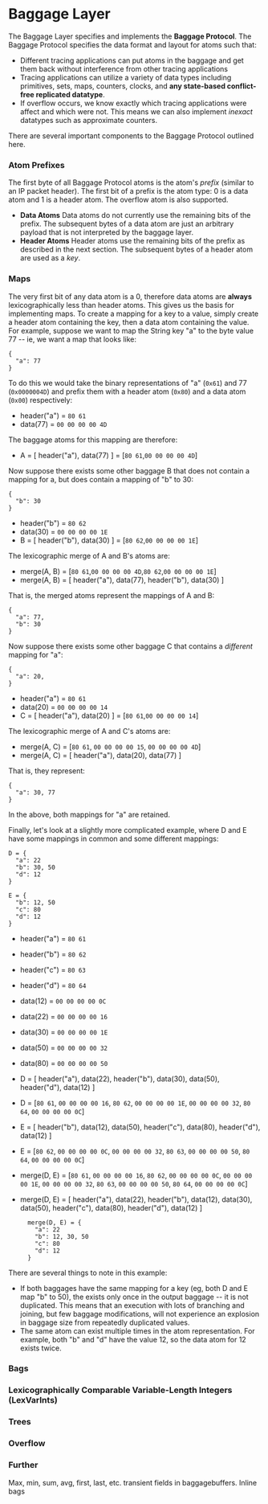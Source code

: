 # Baggage Layer #

The Baggage Layer specifies and implements the **Baggage Protocol**.  The Baggage Protocol specifies the data format and layout for atoms such that:

* Different tracing applications can put atoms in the baggage and get them back without interference from other tracing applications
* Tracing applications can utilize a variety of data types including primitives, sets, maps, counters, clocks, and **any state-based conflict-free replicated datatype**.
* If overflow occurs, we know exactly which tracing applications were affect and which were not.  This means we can also implement *inexact* datatypes such as approximate counters.

There are several important components to the Baggage Protocol outlined here.

### Atom Prefixes ###

The first byte of all Baggage Protocol atoms is the atom's *prefix* (similar to an IP packet header).  The first bit of a prefix is the atom type: 0 is a data atom and 1 is a header atom.  The overflow atom is also supported.

* **Data Atoms** Data atoms do not currently use the remaining bits of the prefix.  The subsequent bytes of a data atom are just an arbitrary payload that is not interpreted by the baggage layer.
* **Header Atoms** Header atoms use the remaining bits of the prefix as described in the next section.  The subsequent bytes of a header atom are used as a *key*.

### Maps ###

The very first bit of any data atom is a 0, therefore data atoms are **always** lexicographically less than header atoms.  This gives us the basis for implementing maps.  To create a mapping for a key to a value, simply create a header atom containing the key, then a data atom containing the value.  For example, suppose we want to map the String key "a" to the byte value 77 -- ie, we want a map that looks like:

	{
	  "a": 77
	}

To do this we would take the binary representations of "a" (`0x61`) and 77 (`0x0000004D`)
 and prefix them with a header atom (`0x80`) and a data atom (`0x00`) respectively:

* header("a") =  `80 61`
* data(77) = `00 00 00 00 4D`

The baggage atoms for this mapping are therefore:

* A = [ header("a"), data(77) ] = [`80 61`,`00 00 00 00 4D`]

Now suppose there exists some other baggage B that does not contain a mapping for a, but does contain a mapping of "b" to 30:

	{
	  "b": 30
    }


* header("b") = `80 62`
* data(30) = `00 00 00 00 1E`
* B = [ header("b"), data(30) ] = [`80 62`,`00 00 00 00 1E`]
	
The lexicographic merge of A and B's atoms are:

* merge(A, B) = [`80 61`,`00 00 00 00 4D`,`80 62`,`00 00 00 00 1E`]
* merge(A, B) = [ header("a"), data(77), header("b"), data(30) ]

That is, the merged atoms represent the mappings of A and B:

	{
	  "a": 77,
	  "b": 30
	}

Now suppose there exists some other baggage C that contains a *different* mapping for "a":

	{
	  "a": 20,
	}

* header("a") =  `80 61`
* data(20) = `00 00 00 00 14`
* C = [ header("a"), data(20) ] = [`80 61`,`00 00 00 00 14`]

The lexicographic merge of A and C's atoms are:

* merge(A, C) = [`80 61`, `00 00 00 00 15`, `00 00 00 00 4D`]
* merge(A, C) = [ header("a"), data(20), data(77) ]

That is, they represent:

	{
	  "a": 30, 77
	}

In the above, both mappings for "a" are retained.

Finally, let's look at a slightly more complicated example, where D and E have some mappings in common and some different mappings:

	D = {
	  "a": 22
	  "b": 30, 50
	  "d": 12
	}
	
	E = {
	  "b": 12, 50
	  "c": 80
	  "d": 12
	}

* header("a") = `80 61`
* header("b") = `80 62`
* header("c") = `80 63`
* header("d") = `80 64`
* data(12) = `00 00 00 00 0C`
* data(22) = `00 00 00 00 16`
* data(30) = `00 00 00 00 1E`
* data(50) = `00 00 00 00 32`
* data(80) = `00 00 00 00 50`

* D = [ header("a"), data(22), header("b"), data(30), data(50), header("d"), data(12) ]
* D = [`80 61`, `00 00 00 00 16`, `80 62`, `00 00 00 00 1E`, `00 00 00 00 32`, `80 64`, `00 00 00 00 0C`]

* E = [ header("b"), data(12), data(50), header("c"), data(80), header("d"), data(12) ]
* E = [`80 62`, `00 00 00 00 0C`, `00 00 00 00 32`, `80 63`, `00 00 00 00 50`, `80 64`, `00 00 00 00 0C`]

* merge(D, E) = [`80 61`, `00 00 00 00 16`, `80 62`, `00 00 00 00 0C`, `00 00 00 00 1E`, `00 00 00 00 32`, `80 63`, `00 00 00 00 50`, `80 64`, `00 00 00 00 0C`]
* merge(D, E) = [ header("a"), data(22), header("b"), data(12), data(30), data(50), header("c"), data(80), header("d"), data(12) ]

		merge(D, E) = {
		  "a": 22
		  "b": 12, 30, 50
		  "c": 80
		  "d": 12
		}
		
There are several things to note in this example:

* If both baggages have the same mapping for a key (eg, both D and E map "b" to 50), the exists only once in the output baggage -- it is not duplicated.  This means that an execution with lots of branching and joining, but few baggage modifications, will not experience an explosion in baggage size from repeatedly duplicated values.
* The same atom can exist multiple times in the atom representation.  For example, both "b" and "d" have the value 12, so the data atom for 12 exists twice.  

### Bags ###



### Lexicographically Comparable Variable-Length Integers (LexVarInts) ###

### Trees ###

### Overflow ###

### Further ###

Max, min, sum, avg, first, last, etc.  transient fields in baggagebuffers.  Inline bags
